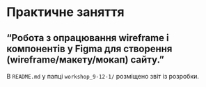 # Практичне заняття  
## “Робота з опрацювання wireframe і компонентів у Figma для створення (wireframe/макету/мокап) сайту.”  

В `README.md` у папці `workshop_9-12-1/` розміщено звіт із розробки.
